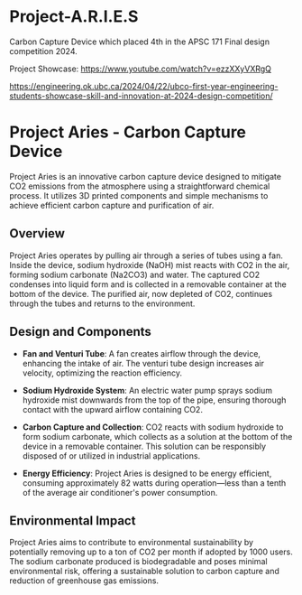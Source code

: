 # Project-A.R.I.E.S
Carbon Capture Device which placed 4th in the APSC 171 Final design competition 2024.

Project Showcase: https://www.youtube.com/watch?v=ezzXXyVXRgQ

https://engineering.ok.ubc.ca/2024/04/22/ubco-first-year-engineering-students-showcase-skill-and-innovation-at-2024-design-competition/

# Project Aries - Carbon Capture Device
Project Aries is an innovative carbon capture device designed to mitigate CO2 emissions from the atmosphere using a straightforward chemical process. It utilizes 3D printed components and simple mechanisms to achieve efficient carbon capture and purification of air.

## Overview

Project Aries operates by pulling air through a series of tubes using a fan. Inside the device, sodium hydroxide (NaOH) mist reacts with CO2 in the air, forming sodium carbonate (Na2CO3) and water. The captured CO2 condenses into liquid form and is collected in a removable container at the bottom of the device. The purified air, now depleted of CO2, continues through the tubes and returns to the environment.

## Design and Components

- **Fan and Venturi Tube**: A fan creates airflow through the device, enhancing the intake of air. The venturi tube design increases air velocity, optimizing the reaction efficiency.
  
- **Sodium Hydroxide System**: An electric water pump sprays sodium hydroxide mist downwards from the top of the pipe, ensuring thorough contact with the upward airflow containing CO2.

- **Carbon Capture and Collection**: CO2 reacts with sodium hydroxide to form sodium carbonate, which collects as a solution at the bottom of the device in a removable container. This solution can be responsibly disposed of or utilized in industrial applications.

- **Energy Efficiency**: Project Aries is designed to be energy efficient, consuming approximately 82 watts during operation—less than a tenth of the average air conditioner's power consumption.

## Environmental Impact

Project Aries aims to contribute to environmental sustainability by potentially removing up to a ton of CO2 per month if adopted by 1000 users. The sodium carbonate produced is biodegradable and poses minimal environmental risk, offering a sustainable solution to carbon capture and reduction of greenhouse gas emissions.
